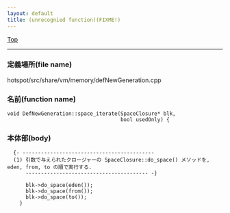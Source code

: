 ```yaml
---
layout: default
title: (unrecognied function)(FIXME!)
---
```

[Top](../index.html)

--- 
### 定義場所(file name)
hotspot/src/share/vm/memory/defNewGeneration.cpp

### 名前(function name)
```
void DefNewGeneration::space_iterate(SpaceClosure* blk,
                                     bool usedOnly) {
```

### 本体部(body)
```
  {- -------------------------------------------
  (1) 引数で与えられたクロージャーの SpaceClosure::do_space() メソッドを, eden, from, to の順で実行する.
      ---------------------------------------- -}

	  blk->do_space(eden());
	  blk->do_space(from());
	  blk->do_space(to());
	}
	
```


